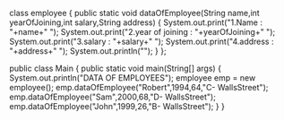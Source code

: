class employee
{
    public static void dataOfEmployee(String name,int yearOfJoining,int salary,String address)
    {
        System.out.print("1.Name : "+name+"    ");
         System.out.print("2.year of joining : "+yearOfJoining+"      ");
         System.out.print("3.salary : "+salary+"      ");
         System.out.print("4.address : "+address+"        ");
         System.out.println("");
    }
};

public class Main
{
    public static void main(String[] args) {
        System.out.println("DATA OF EMPLOYEES");
        employee emp = new employee();
        emp.dataOfEmployee("Robert",1994,64,"C- WallsStreet");
        emp.dataOfEmployee("Sam",2000,68,"D- WallsStreet");
        emp.dataOfEmployee("John",1999,26,"B- WallsStreet");
}
}

